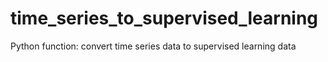 # time_series_to_supervised_learning
Python function: convert time series data to supervised learning data

